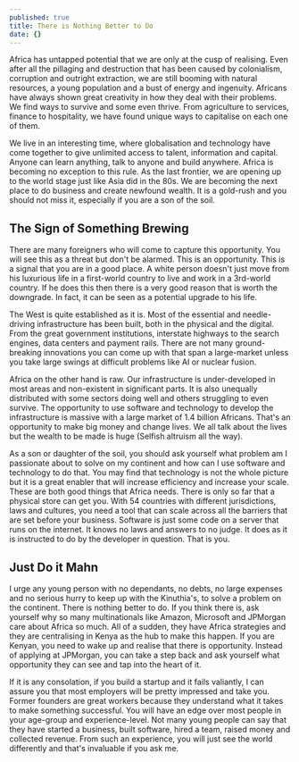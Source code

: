 ```yaml
---
published: true
title: There is Nothing Better to Do
date: {}
---
```

Africa has untapped potential that we are only at the cusp of realising. Even after all the pillaging and destruction that has been caused by colonialism, corruption and outright extraction, we are still booming with natural resources, a young population and a bust of energy and ingenuity. Africans have always shown great creativity in how they deal with their problems. We find ways to survive and some even thrive. From agriculture to services, finance to hospitality, we have found unique ways to capitalise on each one of them.

We live in an interesting time, where globalisation and technology have come together to give unlimited access to talent, information and capital. Anyone can learn anything, talk to anyone and build anywhere. Africa is becoming no exception to this rule. As the last frontier, we are opening up to the world stage just like Asia did in the 80s. We are becoming the next place to do business and create newfound wealth. It is a gold-rush and you should not miss it, especially if you are a son of the soil. 

## The Sign of Something Brewing

There are many foreigners who will come to capture this opportunity. You will see this as a threat but don't be alarmed. This is an opportunity. This is a signal that you are in a good place. A white person doesn't just move from his luxurious life in a first-world country to live and work in a 3rd-world country. If he does this then there is a very good reason that is worth the downgrade. In fact, it can be seen as a potential upgrade to his life.

The West is quite established as it is. Most of the essential and needle-driving infrastructure has been built, both in the physical and the digital. From the great government institutions, interstate highways to the search engines, data centers and payment rails. There are not many ground-breaking innovations you can come up with that span a large-market unless you take large swings at difficult problems like AI or nuclear fusion. 

Africa on the other hand is raw. Our infrastructure is under-developed in most areas and non-existent in significant parts. It is also unequally distributed with some sectors doing well and others struggling to even survive. The opportunity to use software and technology to develop the infrastructure is massive with a large market of 1.4 billion Africans. That's an opportunity to make big money and change lives. We all talk about the lives but the wealth to be made is huge (Selfish altruism all the way).

As a son or daughter of the soil, you should ask yourself what problem am I passionate about to solve on my continent and how can I use software and technology to do that. You may find that technology is not the whole picture but it is a great enabler that will increase efficiency and increase your scale. These are both good things that Africa needs. There is only so far that a physical store can get you. With 54 countries with different jurisdictions, laws and cultures, you need a tool that can scale across all the barriers that are set before your business. Software is just some code on a server that runs on the internet. It knows no laws and answers to no judge. It does as it is instructed to do by the developer in question. That is you.

## Just Do it Mahn

I urge any young person with no dependants, no debts, no large expenses and no serious hurry to keep up with the Kinuthia's, to solve a problem on the continent. There is nothing better to do. If you think there is, ask yourself why so many multinationals like Amazon, Microsoft and JPMorgan care about Africa so much. All of a sudden, they have Africa strategies and they are centralising in Kenya as the hub to make this happen. If you are Kenyan, you need to wake up and realise that there is opportunity. Instead of applying at JPMorgan, you can take a step back and ask yourself what opportunity they can see and tap into the heart of it.

If it is any consolation, if you build a startup and it fails valiantly, I can assure you that most employers will be pretty impressed and take you. Former founders are great workers because they understand what it takes to make something successful. You will have an edge over most people in your age-group and experience-level. Not many young people can say that they have started a business, built software, hired a team, raised money and collected revenue. From such an experience, you will just see the world differently and that's invaluable if you ask me.
